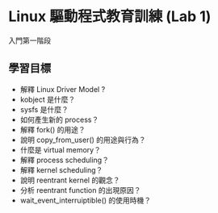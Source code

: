 # Linux 驅動程式教育訓練 (Lab 1)

入門第一階段

## 學習目標

* 解釋 Linux Driver Model ?
* kobject 是什麼？
* sysfs 是什麼？
* 如何產生新的 process？
* 解釋 fork() 的用途？
* 說明 copy_from_user() 的用途與行為？
* 什麼是 virtual memory？
* 解釋 process scheduling？
* 解釋 kernel scheduling？
* 說明 reentrant kernel 的觀念？
* 分析 reentrant function 的出現原因？
* wait_event_interruiptible() 的使用時機？
